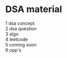 # DSA  material 
1 dsa concept </br>
2 dsa question </br>
3 algo </br>
4 leetcode </br>
5 coming soon </br>
6 opp's </br>
